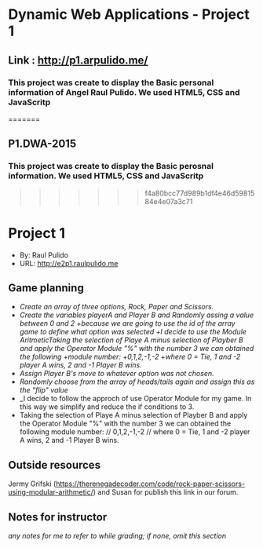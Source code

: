 # Dynamic Web Applications - Project 1

## Link : http://p1.arpulido.me/

### This project was create to display the Basic personal information of Angel Raul Pulido. We used HTML5, CSS and JavaScritp
=======
## P1.DWA-2015
### This project was create to display the Basic perosnal information. We used HTML5, CSS and JavaScritp
>>>>>>> f4a80bcc77d989b1df4e46d5981584e4e07a3c71

# Project 1
+ By: Raul Pulido
+ URL: <http://e2p1.raulpulido.me>

## Game planning

+ _Create an array of three options, Rock, Paper and Scissors._
+ _Create the variables playerA and Player B and Randomly assing a value between 0 and 2_
+_because we are going to use the id of the array game to define what option was selected_
+_I decide to use the Module AritmeticTaking the selection of Playe A minus selection of Playber B and apply  the Operator Module "%" with the number 3 we can obtained the following_  +_module number:_
+_0,1,2,-1,-2_
+_where  0 = Tie,  1 and -2  player A wins, 2 and -1 Player B wins._
+ _Assign Player B's move to whatever option was not chosen._
+ _Randomly choose from the array of heads/tails again and assign this as the "flip" value_
+ _I decide to follow the approch of use Operator Module for my game. In this way we simplify and reduce the if conditions to 3.
+  Taking the selection of Playe A minus selection of Playber B and apply  the Operator Module "%" with the number 3 we can obtained the following module number:
// 0,1,2,-1,-2
// where  0 = Tie,  1 and -2  player A wins, 2 and -1 Player B wins.

## Outside resources
Jermy Grifski  (https://therenegadecoder.com/code/rock-paper-scissors-using-modular-arithmetic/) and Susan for publish this link in our forum.


## Notes for instructor
*any notes for me to refer to while grading; if none, omit this section*
